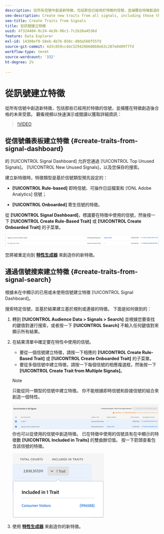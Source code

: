 ```yaml
---
description: 從所有信號中創造新特徵，包括那些已經用於特徵的信號，並捕獲在特徵創造後合格的未來受眾。
seo-description: Create new traits from all signals, including those that are already used in traits, and capture future audiences that qualify after trait creation.
seo-title: Create Traits from Signals
title: 從訊號建立特徵
uuid: 4f324404-0c24-4e3b-96c1-7c1b28a4536d
feature: Data Explorer
exl-id: 14308ef0-58eb-4b76-858c-d0da560f55fd
source-git-commit: 4d3c859cc4dc5294286680b0e63c287e0409f7fd
workflow-type: tm+mt
source-wordcount: '332'
ht-degree: 2%

---
```


# 從訊號建立特徵

從所有信號中創造新特徵，包括那些已經用於特徵的信號，並捕獲在特徵創造後合格的未來受眾。 觀看視頻以快速演示或閱讀以獲取詳細資訊：

>[!VIDEO](https://video.tv.adobe.com/v/25169/?quality=12)

## 從信號儀表板建立特徵 {#create-traits-from-signal-dashboard}

的 [!UICONTROL Signal Dashboard] 允許您通過 [!UICONTROL Top Unused Signals]。 [!UICONTROL New Unused Signals]，以及您保存的搜索。

建立新特徵時，特徵類型是基於信號類型預先設定的：

* **[!UICONTROL Rule-based]** 即時信號、可操作日誌檔案和 [!DNL Adobe Analytics] 信號；

* **[!UICONTROL Onboarded]** 寄生信號的特徵。

從 **[!UICONTROL Signal Dashboard]**，標識要在特徵中使用的信號，然後按一下 **[!UICONTROL Create Rule-Based Trait]** 或 **[!UICONTROL Create Onboarded Trait]** 的子菜單。

![](assets/signals-create-trait.png)

您將被重定向到 **[特性生成器](../../features/traits/about-trait-builder.md)** 來創造你的新特徵。

## 通過信號搜索建立特徵 {#create-traits-from-signal-search}

根據未在中顯示的已用或未使用信號建立特徵 [!UICONTROL Signal Dashboard]。

搜索特定信號，並基於結果建立基於規則或連接的特徵。 下面是如何做到的：

1. 轉到 **[!UICONTROL Audience Data > Signals > Search]** 並根據您要查找的鍵值對運行搜索，或者按一下 **[!UICONTROL Search]** 不輸入任何鍵值對來顯示所有結果。
2. 在結果清單中確定要在特性中使用的信號。
   * 要從一個信號建立特徵，請按一下相應的 **[!UICONTROL Create Rule-Based Trait]** 或 **[!UICONTROL Create Onboarded Trait]** 的子菜單。
   * 要從多個信號中建立特徵，請按一下每個信號的相應複選框，然後按一下 **[!UICONTROL Create Trait from Multiple Signals]**。

   >[!NOTE]
   >只能從同一類型的信號中建立特徵。 你不能根據即時信號和掛接信號的組合來創造一個特性。
   >
   > ![](assets/signals-create-trait-search.png)
   >你也可以從使用的信號中創造特徵。 已在特徵中使用的信號具有在中顯示的特徵數 **[!UICONTROL Included in Traits]** 的雙曲餘切值。 按一下箭頭查看包含該信號的特徵。
   >
   >![](assets/signals-used-traits.png)

3. 使用 **[特性生成器](../../features/traits/about-trait-builder.md)** 來創造你的新特徵。
